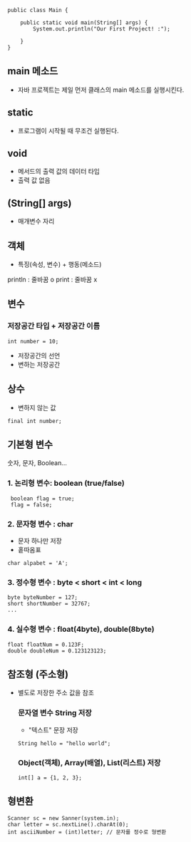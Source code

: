 ```
public class Main {

    public static void main(String[] args) {
        System.out.println("Our First Project! :");

    }
}
```

## main 메소드
- 자바 프로젝트는 제일 먼저 클래스의 main 메소드를 실행시킨다.

## static
- 프로그램이 시작될 때 무조건 실행된다.

## void
- 메서드의 출력 값의 데이터 타입
- 출력 값 없음

## (String[] args)
- 매개변수 자리


## 객체
- 특징(속성, 변수) + 행동(메소드)


println : 줄바꿈 o
print : 줄바꿈 x


## 변수
### 저장공간 타입 + 저장공간 이름
```
int number = 10;
```
- 저장공간의 선언
- 변하는 저장공간

## 상수
- 변하지 않는 값

```angular2html
final int number;
```

## 기본형 변수
숫자, 문자, Boolean...

  ### 1. 논리형 변수: boolean (true/false)
    
```
 boolean flag = true;
 flag = false;
```
  ### 2. 문자형 변수 : char
- 문자 하나만 저장
- 홑따옴표
     
```
char alpabet = 'A';
```
  ### 3. 정수형 변수 : byte < short < int < long
```
byte byteNumber = 127;
short shortNumber = 32767;
...
```
  ### 4. 실수형 변수 : float(4byte), double(8byte)

```
float floatNum = 0.123F;
double doubleNum = 0.123123123;
```
   

## 참조형 (주소형)
- 별도로 저장한 주소 값을 참조

   ### 문자열 변수 String 저장
   - "텍스트" 문장 저장
  ```
  String hello = "hello world";
  ```
   ### Object(객체), Array(배열), List(리스트) 저장
    ```
  int[] a = {1, 2, 3};
  ```
  

## 형변환
```angular2html
Scanner sc = new Sanner(system.in);
char letter = sc.nextLine().charAt(0); 
int asciiNumber = (int)letter; // 문자를 정수로 형변환
```

